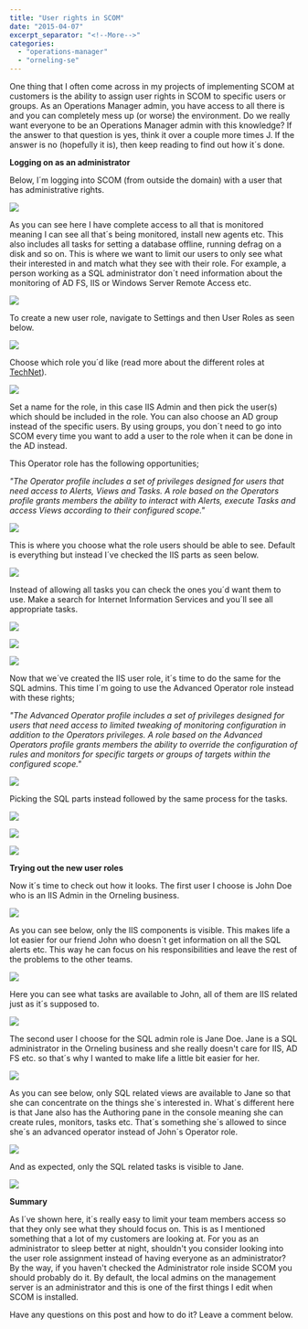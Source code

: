 ```yaml
---
title: "User rights in SCOM"
date: "2015-04-07"
excerpt_separator: "<!--More-->"
categories: 
  - "operations-manager"
  - "orneling-se"
---
```


One thing that I often come across in my projects of implementing SCOM at customers is the ability to assign user rights in SCOM to specific users or groups. As an Operations Manager admin, you have access to all there is and you can completely mess up (or worse) the environment. Do we really want everyone to be an Operations Manager admin with this knowledge? If the answer to that question is yes, think it over a couple more times J. If the answer is no (hopefully it is), then keep reading to find out how it´s done.
<!--More-->
**Logging on as an administrator**

Below, I´m logging into SCOM (from outside the domain) with a user that has administrative rights.

![](https://blog.orneling.se/assets/images/2015/04/040215_0835_Userrightsi1.png)

As you can see here I have complete access to all that is monitored meaning I can see all that´s being monitored, install new agents etc. This also includes all tasks for setting a database offline, running defrag on a disk and so on. This is where we want to limit our users to only see what their interested in and match what they see with their role. For example, a person working as a SQL administrator don´t need information about the monitoring of AD FS, IIS or Windows Server Remote Access etc.

![](https://blog.orneling.se/assets/images/2015/04/040215_0835_Userrightsi2.png)

To create a new user role, navigate to Settings and then User Roles as seen below.

![](https://blog.orneling.se/assets/images/2015/04/040215_0835_Userrightsi3.png)

Choose which role you´d like (read more about the different roles at [TechNet](https://technet.microsoft.com/en-us/library/hh872885.aspx)).

![](https://blog.orneling.se/assets/images/2015/04/040215_0835_Userrightsi4.png)

Set a name for the role, in this case IIS Admin and then pick the user(s) which should be included in the role. You can also choose an AD group instead of the specific users. By using groups, you don´t need to go into SCOM every time you want to add a user to the role when it can be done in the AD instead.

This Operator role has the following opportunities;

_"The Operator profile includes a set of privileges designed for users that need access to Alerts, Views and Tasks. A role based on the Operators profile grants members the ability to interact with Alerts, execute Tasks and access Views according to their configured scope."_

![](https://blog.orneling.se/assets/images/2015/04/040215_0835_Userrightsi5.png)

This is where you choose what the role users should be able to see. Default is everything but instead I´ve checked the IIS parts as seen below.

![](https://blog.orneling.se/assets/images/2015/04/040215_0835_Userrightsi6.png)

Instead of allowing all tasks you can check the ones you´d want them to use. Make a search for Internet Information Services and you´ll see all appropriate tasks.

![](https://blog.orneling.se/assets/images/2015/04/040215_0835_Userrightsi7.png)

![](https://blog.orneling.se/assets/images/2015/04/040215_0835_Userrightsi8.png)

![](https://blog.orneling.se/assets/images/2015/04/040215_0835_Userrightsi9.png)

Now that we´ve created the IIS user role, it´s time to do the same for the SQL admins. This time I´m going to use the Advanced Operator role instead with these rights;

_"The Advanced Operator profile includes a set of privileges designed for users that need access to limited tweaking of monitoring configuration in addition to the Operators privileges. A role based on the Advanced Operators profile grants members the ability to override the configuration of rules and monitors for specific targets or groups of targets within the configured scope."_

![](https://blog.orneling.se/assets/images/2015/04/040215_0835_Userrightsi10.png)

Picking the SQL parts instead followed by the same process for the tasks.

![](https://blog.orneling.se/assets/images/2015/04/040215_0835_Userrightsi11.png)

![](https://blog.orneling.se/assets/images/2015/04/040215_0835_Userrightsi12.png)

![](https://blog.orneling.se/assets/images/2015/04/040215_0835_Userrightsi13.png)

**Trying out the new user roles**

Now it´s time to check out how it looks. The first user I choose is John Doe who is an IIS Admin in the Orneling business.

![](https://blog.orneling.se/assets/images/2015/04/040215_0835_Userrightsi14.png)

As you can see below, only the IIS components is visible. This makes life a lot easier for our friend John who doesn´t get information on all the SQL alerts etc. This way he can focus on his responsibilities and leave the rest of the problems to the other teams.

![](https://blog.orneling.se/assets/images/2015/04/040215_0835_Userrightsi15.png)

Here you can see what tasks are available to John, all of them are IIS related just as it´s supposed to.

![](https://blog.orneling.se/assets/images/2015/04/040215_0835_Userrightsi16.png)

The second user I choose for the SQL admin role is Jane Doe. Jane is a SQL administrator in the Orneling business and she really doesn't care for IIS, AD FS etc. so that´s why I wanted to make life a little bit easier for her.

![](https://blog.orneling.se/assets/images/2015/04/040215_0835_Userrightsi17.png)

As you can see below, only SQL related views are available to Jane so that she can concentrate on the things she´s interested in. What´s different here is that Jane also has the Authoring pane in the console meaning she can create rules, monitors, tasks etc. That´s something she´s allowed to since she´s an advanced operator instead of John´s Operator role.

![](https://blog.orneling.se/assets/images/2015/04/040215_0835_Userrightsi18.png)

And as expected, only the SQL related tasks is visible to Jane.

![](https://blog.orneling.se/assets/images/2015/04/040215_0835_Userrightsi19.png)

**Summary**

As I´ve shown here, it´s really easy to limit your team members access so that they only see what they should focus on. This is as I mentioned something that a lot of my customers are looking at. For you as an administrator to sleep better at night, shouldn't you consider looking into the user role assignment instead of having everyone as an administrator? By the way, if you haven't checked the Administrator role inside SCOM you should probably do it. By default, the local admins on the management server is an administrator and this is one of the first things I edit when SCOM is installed.

Have any questions on this post and how to do it? Leave a comment below.
